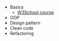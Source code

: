 - Basics
	- [W3School course](https://www.w3schools.com/python/default.asp)
- OOP
- Design pattern
- Clean code
- Refactoring
